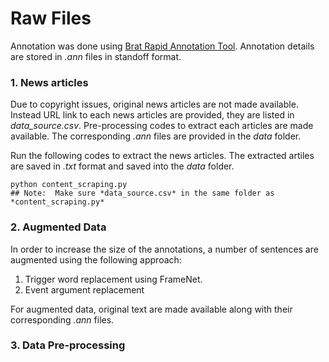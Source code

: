 # Raw Files 
Annotation was done using [Brat Rapid Annotation Tool](https://brat.nlplab.org/). Annotation details are stored in *.ann* files in standoff format.

### 1. News articles
Due to copyright issues, original news articles are not made available. Instead URL link to each news articles are provided, they are listed in *data_source.csv*. Pre-processing codes to extract each articles are made available. The corresponding *.ann* files are provided in the *data* folder. 

Run the following codes to extract the news articles. The extracted artiles are saved in *.txt* format and saved into the *data* folder.

```
python content_scraping.py
## Note:  Make sure *data_source.csv* in the same folder as *content_scraping.py*
```


### 2. Augmented Data
In order to increase the size of the annotations, a number of sentences are augmented using the following approach:
1. Trigger word replacement using FrameNet.
2. Event argument replacement

For augmented data, original text are made available along with their corresponding *.ann* files.
 
### 3. Data Pre-processing
